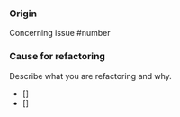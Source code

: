 ### Origin

Concerning issue #number

### Cause for refactoring

Describe what you are refactoring and why.

- []
- []
